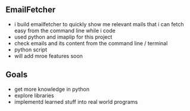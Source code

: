 ## EmailFetcher ##
- i build emailfetcher to quickly show me relevant mails that i can fetch easy from the command line while i code
- used python and imaplip for this project
- check emails and its content from the command line / terminal
- python script
- will add mroe features soon


## Goals ##
- get more knowledge in python
- explore libraries
- implementd learned stuff into real world programs
